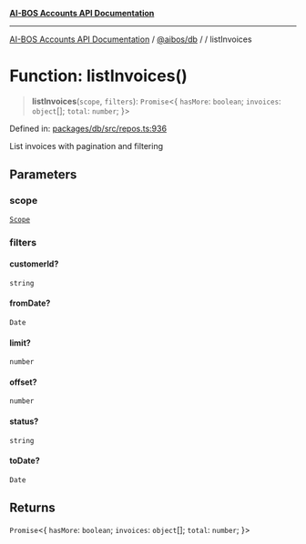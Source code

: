 [**AI-BOS Accounts API Documentation**](../../../README.md)

***

[AI-BOS Accounts API Documentation](../../../README.md) / [@aibos/db](../README.md) / [](../README.md) / listInvoices

# Function: listInvoices()

> **listInvoices**(`scope`, `filters`): `Promise`\<\{ `hasMore`: `boolean`; `invoices`: `object`[]; `total`: `number`; \}\>

Defined in: [packages/db/src/repos.ts:936](https://github.com/pohlai88/accounts/blob/48103fb36d28b2b9bfb33472b6de2f719773cde9/packages/db/src/repos.ts#L936)

List invoices with pagination and filtering

## Parameters

### scope

[`Scope`](../interfaces/Scope.md)

### filters

#### customerId?

`string`

#### fromDate?

`Date`

#### limit?

`number`

#### offset?

`number`

#### status?

`string`

#### toDate?

`Date`

## Returns

`Promise`\<\{ `hasMore`: `boolean`; `invoices`: `object`[]; `total`: `number`; \}\>
